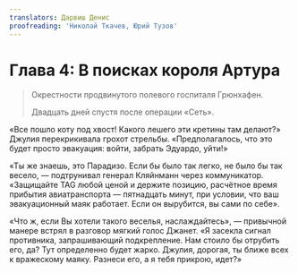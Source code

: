 ```yaml
---
translators: Дарвиш Денис
proofreading: 'Николай Ткачев, Юрий Тузов'
---
```


# Глава 4: В поисках короля Артура

> Окрестности продвинутого полевого госпиталя Грюнхафен.
>
> Двадцать дней спустя после операции «Сеть».

«Все пошло коту под хвост! Какого лешего эти кретины там делают?» Джулия перекрикивала грохот стрельбы. «Предполагалось, что это будет просто эвакуация: войти, забрать Эдуардо, уйти!»

«Ты же знаешь, это Парадизо. Если бы было так легко, не было бы так весело, — подтрунивал генерал Кляйнманн через коммуникатор. «Защищайте TAG любой ценой и держите позицию, расчётное время прибытия авиатранспорта — пятнадцать минут, при условии, что ваш эвакуационный маяк работает. Если он вырубится, вы сами по себе».

«Что ж, если Вы хотели такого веселья, наслаждайтесь», —  привычной манере встрял в разговор мягкий голос Джанет. «Я засекла сигнал противника, запрашивающий подкрепление. Нам стоило бы отрубить его, да? Тут определенно будет жарко. Джулия, дорогая, ты ближе всех к вражескому маяку. Разнеси его, а я тебя прикрою, идет?»

